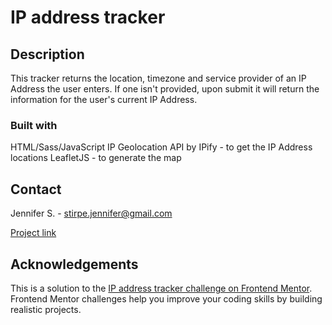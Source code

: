 # IP address tracker

## Description

This tracker returns the location, timezone and service provider of an IP Address the user enters. If one isn't provided, upon submit it will return the information for the user's current IP Address.


### Built with

HTML/Sass/JavaScript
IP Geolocation API by IPify -  to get the IP Address locations
LeafletJS -  to generate the map

## Contact

Jennifer S. - stirpe.jennifer@gmail.com

[Project link](https://jennstirpe.github.io/ip-address-tracker-js/)


## Acknowledgements

This is a solution to the [IP address tracker challenge on Frontend Mentor](https://www.frontendmentor.io/challenges/ip-address-tracker-I8-0yYAH0). Frontend Mentor challenges help you improve your coding skills by building realistic projects. 

